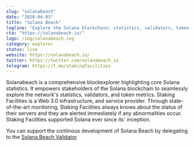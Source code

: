 ```yaml
---
slug: "solanabeach"
date: "2020-04-03"
title: "Solana Beach"
logline: "Explore the Solana blockchain: statistics, validators, token metrics and news about the overall ecosystem || brought to you by Staking Facilities & VGNG"
cta: "https://solanabeach.io/"
logo: /img/solanabeach.svg
category: explorer
status: live
website: https://solanabeach.io/
twitter: https://twitter.com/solanabeach_io
telegram: https://t.me/stakingfacilities
---
```


Solanabeach is a comprehensive blockexplorer highlighting core Solana statistics. It empowers stakeholders of the Solana blockchain to seamlessly explore the network's statistics, validators, and token metrics.
Staking Facilities is a Web 3.0 infrastructure, and service provider. Through state-of-the-art monitoring, Staking Facilities always knows about the status of their servers and they are alerted immediately if any abnormalities occur. Staking Facilities supported Solana ever since its' inception.

You can support the continous development of Solana Beach by delegating to the [Solana Beach Validator](https://solanabeach.io/validator/BeachiopjxQxL7CaHNSZsynApiZCKx9QFVtcWNz3jDBo)

